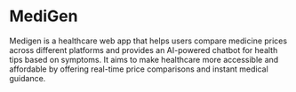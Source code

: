 # MediGen
Medigen is a healthcare web app that helps users compare medicine prices across different platforms and provides an AI-powered chatbot for health tips based on symptoms. It aims to make healthcare more accessible and affordable by offering real-time price comparisons and instant medical guidance.
